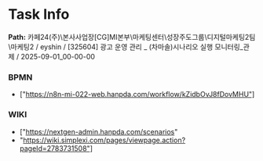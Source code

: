 # Task Info

**Path:** 카페24(주)\본사사업장\[CG]MI본부\마케팅센터\성장주도그룹\디지털마케팅2팀\마케팅2 / eyshin / [325604] 광고 운영 관리 _ (차마솔)시나리오 실행 모니터링_관제 / 2025-09-01_00-00-00

### BPMN
- ["https://n8n-mi-022-web.hanpda.com/workflow/kZidbOvJ8fDovMHU"]

### WIKI
- ["https://nextgen-admin.hanpda.com/scenarios"
- "https://wiki.simplexi.com/pages/viewpage.action?pageId=2783731508"]

